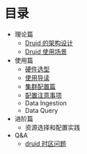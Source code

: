 # 目录
 - 理论篇
    - [Druid 的架构设计](./design/00-druid-design.md)
    - [Druid 使用场景](./tutorials/01-usage-scenario.md)
 - 使用篇
    - [硬件选型](./config/02-select-hardware.md)
    - [使用导读](tutorials/04-use-tutorials.md)
    - [集群配置篇](./tutorials/03-cluster-config.md)
    - [配置注意事项](./config/03-config-verify&tuning.md)
    - Data Ingestion
    - Data Query
 - 进阶篇
    - 资源选择和配置实践
 - Q&A
    - [druid 时区问题](./Q&A/00.time-zone.md)